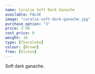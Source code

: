 ```yaml
---
name: Coralie Soft Dark Ganache
available: FALSE
image: "coralie-soft-dark-ganache.jpg"
purchase_option: "3"
price: 3.99
cost_price: 0
weight: 16
type: [Chocolate]
colour: [Brown]
free: [Gluten]
---
```

Soft dark ganache.